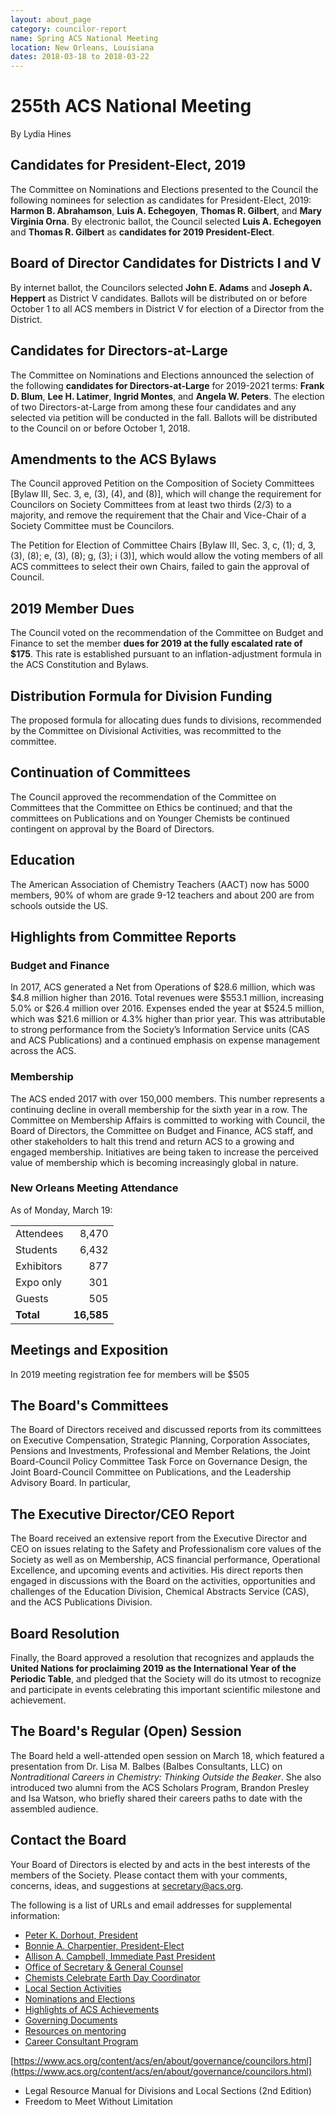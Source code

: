 ```yaml
---
layout: about_page
category: councilor-report
name: Spring ACS National Meeting
location: New Orleans, Louisiana
dates: 2018-03-18 to 2018-03-22
---
```


# 255th ACS National Meeting

<p class="author">By Lydia Hines</p>

## Candidates for President-Elect, 2019

The Committee on Nominations and Elections presented to the Council
the following nominees for selection as candidates for
President-Elect, 2019: **Harmon B. Abrahamson**, **Luis
A. Echegoyen**, **Thomas R. Gilbert**, and **Mary Virginia Orna**.  By
electronic ballot, the Council selected **Luis A. Echegoyen** and
**Thomas R. Gilbert** as **candidates for 2019 President-Elect**.

## Board of Director Candidates for Districts I and V

By internet ballot, the Councilors selected **John E. Adams** and
**Joseph A. Heppert** as District V candidates. Ballots will be
distributed on or before October 1 to all ACS members in District V
for election of a Director from the District.

## Candidates for Directors-at-Large

The Committee on Nominations and Elections announced the selection of
the following **candidates for Directors-at-Large** for 2019-2021
terms: **Frank D. Blum**, **Lee H. Latimer**, **Ingrid Montes**, and
**Angela W. Peters**. The election of two Directors-at-Large from
among these four candidates and any selected via petition will be
conducted in the fall.  Ballots will be distributed to the Council on
or before October 1, 2018.

## Amendments to the ACS Bylaws

The Council approved Petition on the Composition of Society Committees
[Bylaw III, Sec. 3, e, (3), (4), and (8)], which will change the
requirement for Councilors on Society Committees from at least two
thirds (2/3) to a majority, and remove the requirement that the Chair
and Vice-Chair of a Society Committee must be Councilors.

The Petition for Election of Committee Chairs [Bylaw III, Sec. 3, c,
(1); d, 3, (3), (8); e, (3), (8); g, (3); i (3)], which would allow
the voting members of all ACS committees to select their own Chairs,
failed to gain the approval of Council.

## 2019 Member Dues 

The Council voted on the recommendation of the Committee on Budget and
Finance to set the member **dues for 2019 at the fully escalated rate
of $175**. This rate is established pursuant to an
inflation-adjustment formula in the ACS Constitution and Bylaws.

## Distribution Formula for Division Funding

The proposed formula for allocating dues funds to divisions,
recommended by the Committee on Divisional Activities, was recommitted
to the committee.

## Continuation of Committees

The Council approved the recommendation of the Committee on Committees
that the Committee on Ethics be continued; and that the committees on
Publications and on Younger Chemists be continued contingent on
approval by the Board of Directors.

## Education

The American Association of Chemistry Teachers (AACT) now has 5000
members, 90% of whom are grade 9-12 teachers and about 200 are from
schools outside the US.

## Highlights from Committee Reports

### Budget and Finance

In 2017, ACS generated a Net from Operations of $28.6 million, which
was $4.8 million higher than 2016. Total revenues were $553.1 million,
increasing 5.0% or $26.4 million over 2016. Expenses ended the year at
$524.5 million, which was $21.6 million or 4.3% higher than prior
year.  This was attributable to strong performance from the Society’s
Information Service units (CAS and ACS Publications) and a continued
emphasis on expense management across the ACS.

<!-- Additional information -->
<!-- can be found at www.acs.org.  At bottom, click ‘About ACS’, then ‘ACS -->
<!-- Financial Information’.  There you will find several years of the -->
<!-- Society’s audited financial statements and IRS 990 filings. -->

### Membership

The ACS ended 2017 with over 150,000 members.  This number represents
a continuing decline in overall membership for the sixth year in a
row.  The Committee on Membership Affairs is committed to working with
Council, the Board of Directors, the Committee on Budget and Finance,
ACS staff, and other stakeholders to halt this trend and return ACS to
a growing and engaged membership.  Initiatives are being taken to
increase the perceived value of membership which is becoming
increasingly global in nature.

### New Orleans Meeting Attendance

As of Monday, March 19: 

|            |            |
|:-----------|-----------:|
| Attendees  |    8,470   |
| Students   |    6,432   |
| Exhibitors |      877   |
| Expo only  |      301   |
| Guests     |      505   |
| **Total**  | **16,585** |

## Meetings and Exposition

In 2019 meeting registration fee for members will be $505

## The Board's Committees 

The Board of Directors received and discussed reports from its
committees on Executive Compensation, Strategic Planning, Corporation
Associates, Pensions and Investments, Professional and Member
Relations, the Joint Board-Council Policy Committee Task Force on
Governance Design, the Joint Board-Council Committee on Publications,
and the Leadership Advisory Board.  In particular,

## The Executive Director/CEO Report 

The Board received an extensive report from the Executive Director and
CEO on issues relating to the Safety and Professionalism core values
of the Society as well as on Membership, ACS financial performance,
Operational Excellence, and upcoming events and activities. His direct
reports then engaged in discussions with the Board on the activities,
opportunities and challenges of the Education Division, Chemical
Abstracts Service (CAS), and the ACS Publications Division.
  
## Board Resolution

Finally, the Board approved a resolution that recognizes and applauds
the **United Nations for proclaiming 2019 as the International Year of
the Periodic Table**, and pledged that the Society will do its utmost
to recognize and participate in events celebrating this important
scientific milestone and achievement.

## The Board's Regular (Open) Session

The Board held a well-attended open session on March 18, which
featured a presentation from Dr. Lisa M. Balbes (Balbes Consultants,
LLC) on *Nontraditional Careers in Chemistry: Thinking Outside the
Beaker*. She also introduced two alumni from the ACS Scholars Program,
Brandon Presley and Isa Watson, who briefly shared their careers paths
to date with the assembled audience.

## Contact the Board

Your Board of Directors is elected by and acts in the best interests
of the members of the Society. Please contact them with your comments,
concerns, ideas, and suggestions at
[secretary@acs.org](mailto:secretary@acs.org).

The following is a list of URLs and email addresses for supplemental
information:

- [Peter K. Dorhout, President](mailto:p.dorhout@acs.org)
- [Bonnie A. Charpentier, President-Elect](mailto:b.charpentier@acs.org)
- [Allison A. Campbell, Immediate Past President](mailto:a.campbell@acs.org)
- [Office of Secretary & General Counsel](mailto:secretary@acs.org)
- [Chemists Celebrate Earth Day Coordinator](mailto:outreach@acs.org)
- [Local Section Activities](https://acs.org/getinvolved)
- [Nominations and Elections](mailto:nomelect@acs.org)
- [Highlights of ACS Achievements](https://acs.org/acshighlights)
- [Governing Documents](https://acs.org/bulletin5)
- [Resources on mentoring](https://acs.org/grad)
- [Career Consultant Program](https://goo.gl/2sppC9)

<!-- | Guidelines & Recommendations on Teaching HS / Middle School Chemistry | [acs.org/mshsguidelines](http://acs.org/mshsguidelines) | -->

[https://www.acs.org/content/acs/en/about/governance/councilors.html](https://www.acs.org/content/acs/en/about/governance/councilors.html)

- Legal Resource Manual for Divisions and Local Sections (2nd Edition)
- Freedom to Meet Without Limitation	




